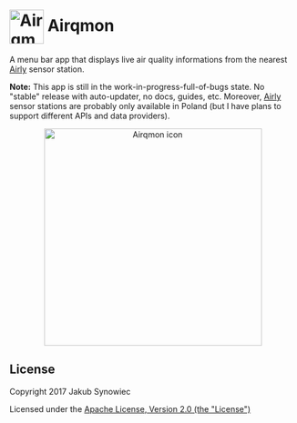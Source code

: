 # <img src="https://user-images.githubusercontent.com/1029142/32918679-7336704a-cb23-11e7-92b2-d8a7f2588055.png" width="60px" align="center" alt="Airqmon icon" /> Airqmon

A menu bar app that displays live air quality informations from the nearest [Airly](https://airly.eu/en/) sensor station.

**Note:** This app is still in the work-in-progress-full-of-bugs state. No "stable" release with auto-updater, no docs, guides, etc. Moreover, [Airly](https://airly.eu/en/) sensor stations are probably only available in Poland (but I have plans to support different APIs and data providers).

<p align="center">
  <img src="https://user-images.githubusercontent.com/1029142/32953451-85eff1d8-cbb0-11e7-958e-3d785fa775c1.png" width="382px" align="center" alt="Airqmon icon" />
</p>

## License

Copyright 2017 Jakub Synowiec

Licensed under the [Apache License, Version 2.0 (the "License")](https://raw.githubusercontent.com/jsynowiec/airqmon/master/LICENSE)

